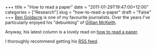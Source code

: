 +++
title = "How to read a paper"
date = "2011-01-29T19:47:00+12:00"
categories = ["Research"]
slug = "how-to-read-a-paper"
draft = "False"
+++
[Ben Goldacre](https://www.badscience.net/about-dr-ben-goldacre/) is one
of my favourite journalists. Over the years I've particularly enjoyed
his "debunking" of [Gillian
McKeith](https://www.badscience.net/2007/02/ms-gillian-mckeith-banned-from-calling-herself-a-doctor/).

Anyway, his latest column is a lovely read on [how to read a
paper](https://www.badscience.net/2011/01/how-to-read-a-paper/).

I thoroughly recommend getting his [RSS feed](https://www.badscience.net/feed/).

